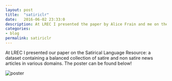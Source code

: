 ```yaml
---
layout: post
title:  "satiriclr"
date:   2016-06-02 23:33:0
description: At LREC I presented the paper by Alice Frain and me on the Satirical Language Resource: a dataset containing a balanced collection of satire and non satire news articles in various domains.
categories:
- blog
permalink: satiriclr
---
```

At LREC I presented our paper on the Satirical Language Resource: a dataset containing a balanced collection of satire and non satire news articles in various domains. The poster can be found below!

![poster]


[poster]: https://raw.githubusercontent.com/swubb/swubb.github.io/master/assets/images/satiricLR_poster.png
